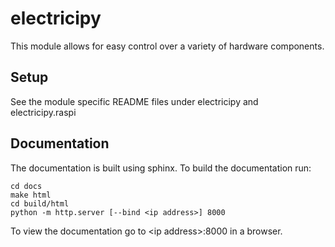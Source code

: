 # electricipy

This module allows for easy control over a variety of hardware components.


## Setup

See the module specific README files under electricipy and electricipy.raspi


## Documentation

The documentation is built using sphinx. To build the documentation run:
```
cd docs
make html
cd build/html
python -m http.server [--bind <ip address>] 8000
```

To view the documentation go to \<ip address\>:8000 in a browser.
